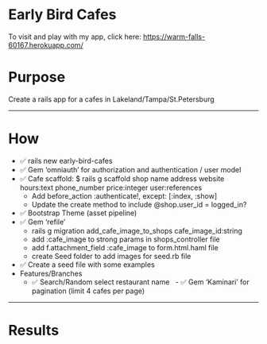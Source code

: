 # Early Bird Cafes
To visit and play with my app, click here: https://warm-falls-60167.herokuapp.com/

# Purpose #
Create a rails app for a cafes in Lakeland/Tampa/St.Petersburg
- - - - -
# How #
* ✅ rails new early-bird-cafes
* ✅ Gem ‘omniauth’ for authorization and authentication / user model
* ✅ Cafe scaffold: $ rails g scaffold shop name address website hours:text phone_number price:integer user:references
  - Add before_action :authenticate!, except: [:index, :show]
  - Update the create method to include @shop.user_id = logged_in?
* ✅ Bootstrap Theme (asset pipeline)
* ✅ Gem ‘refile’
  - rails g migration add_cafe_image_to_shops cafe_image_id:string
  - add :cafe_image to strong params in shops_controller file
  - add f.attachment_field :cafe_image to form.html.haml file
  - create Seed folder to add images for seed.rb file
* ✅ Create a seed file with some examples
* Features/Branches
  - ✅ Search/Random select restaurant name
  - ✅ Gem ‘Kaminari’ for pagination (limit 4 cafes per page)

- - - - -
# Results #
